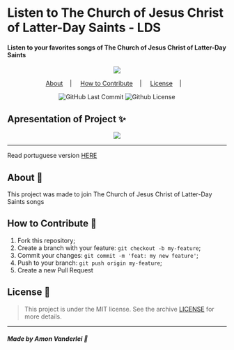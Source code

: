 <h1>Listen to The Church of Jesus Christ of Latter-Day Saints - LDS</h1>
<h4>Listen to your favorites songs of The Church of Jesus Christ of Latter-Day Saints</h4>

<p align="center">
<image src="public/assets/logo.png"/></br>
</p>

<p align="center">
<a href="#about-memo">About</a>&nbsp;&nbsp;&nbsp; | &nbsp;&nbsp;&nbsp;
<a href="#how-to-contribute-">How to Contribute</a>&nbsp;&nbsp;&nbsp; | &nbsp;&nbsp;&nbsp;
<a href="#license-scroll">License</a>&nbsp;&nbsp;&nbsp; | &nbsp;&nbsp;&nbsp;
</p>

<p align="center">
<img alt="GitHub Last Commit" src="https://img.shields.io/github/last-commit/AmonVanderlei/LDS" />
<img alt="Github License" src="https://img.shields.io/github/license/AmonVanderlei/LDS" />
</p>

## Apresentation of Project :sparkles:

<p align="center">
<image src="public/assets/example.png" />
</p>

---

Read portuguese version [HERE](README-Portuguese.md)

## About :memo:

This project was made to join The Church of Jesus Christ of Latter-Day Saints songs

## How to Contribute 🤔

1. Fork this repository;
2. Create a branch with your feature: `git checkout -b my-feature`;
3. Commit your changes: `git commit -m 'feat: my new feature'`;
4. Push to your branch: `git push origin my-feature`;
5. Create a new Pull Request

## License :scroll:

> This project is under the MIT license. See the archive [LICENSE](LICENSE) for more details.

---

##### Made by Amon Vanderlei :wave: